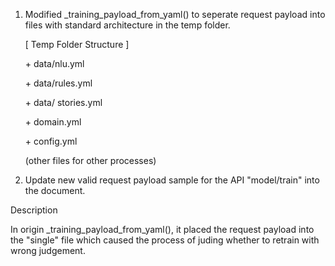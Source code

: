 1. Modified _training_payload_from_yaml() to seperate request payload into files with standard architecture in the temp folder.

    [ Temp Folder Structure ]

    \+ data/nlu.yml

    \+ data/rules.yml

    \+ data/ stories.yml

    \+ domain.yml

    \+ config.yml

    (other files for other processes)

2. Update new valid request payload sample for the API "model/train" into the document.

Description

In origin _training_payload_from_yaml(), it placed the request payload into the "single" file which caused the process of juding whether to retrain with wrong judgement.
